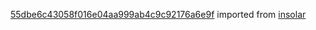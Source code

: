 [55dbe6c43058f016e04aa999ab4c9c92176a6e9f](https://github.com/insolar/insolar/commit/55dbe6c43058f016e04aa999ab4c9c92176a6e9f) imported from [insolar](https://github.com/insolar/insolar)
